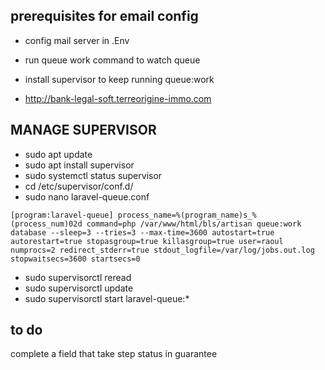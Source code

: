 ## prerequisites for email config

- config mail server in .Env
- run queue work command to watch queue
- install supervisor to keep running queue:work

- http://bank-legal-soft.terreorigine-immo.com

## MANAGE SUPERVISOR

-  sudo apt update 
- sudo apt install supervisor
- sudo systemctl status supervisor
- cd /etc/supervisor/conf.d/
- sudo nano laravel-queue.conf

 `
[program:laravel-queue]
process_name=%(program_name)s_%(process_num)02d
command=php /var/www/html/bls/artisan queue:work database --sleep=3 --tries=3 --max-time=3600
autostart=true
autorestart=true
stopasgroup=true
killasgroup=true
user=raoul
numprocs=2
redirect_stderr=true
stdout_logfile=/var/log/jobs.out.log
stopwaitsecs=3600
startsecs=0
 `
- sudo supervisorctl reread
- sudo supervisorctl update
- sudo supervisorctl start laravel-queue:*

## to do 

complete a field that take step status in guarantee
